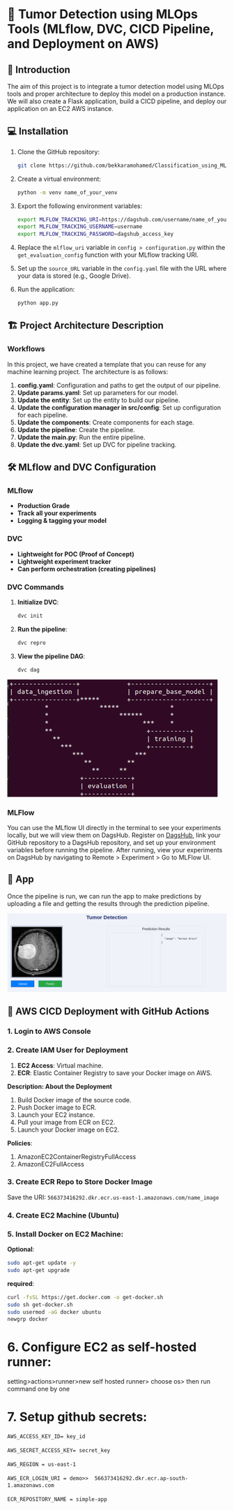 # 🧠 Tumor Detection using MLOps Tools (MLflow, DVC, CICD Pipeline, and Deployment on AWS)

## 🎯 Introduction

The aim of this project is to integrate a tumor detection model using MLOps tools and proper architecture to deploy this model on a production instance. We will also create a Flask application, build a CICD pipeline, and deploy our application on an EC2 AWS instance.

## 💻 Installation

1. Clone the GitHub repository:
    ```bash
    git clone https://github.com/bekkaramohamed/Classification_using_MLflow_and_DVC
    ```

2. Create a virtual environment:
    ```bash
    python -m venv name_of_your_venv
    ```

3. Export the following environment variables:
    ```bash
    export MLFLOW_TRACKING_URI=https://dagshub.com/username/name_of_your_repository.mlflow
    export MLFLOW_TRACKING_USERNAME=username
    export MLFLOW_TRACKING_PASSWORD=dagshub_access_key
    ```

4. Replace the `mlflow_uri` variable in `config > configuration.py` within the `get_evaluation_config` function with your MLflow tracking URI.

5. Set up the `source_URL` variable in the `config.yaml` file with the URL where your data is stored (e.g., Google Drive).

6. Run the application:
    ```bash
    python app.py
    ```

## 🏗️ Project Architecture Description

### Workflows

In this project, we have created a template that you can reuse for any machine learning project. The architecture is as follows:

1. **config.yaml**: Configuration and paths to get the output of our pipeline.
2. **Update params.yaml**: Set up parameters for our model.
3. **Update the entity**: Set up the entity to build our pipeline.
4. **Update the configuration manager in src/config**: Set up configuration for each pipeline.
5. **Update the components**: Create components for each stage.
6. **Update the pipeline**: Create the pipeline.
7. **Update the main.py**: Run the entire pipeline.
8. **Update the dvc.yaml**: Set up DVC for pipeline tracking.

## 🛠️ MLflow and DVC Configuration

### MLflow

- **Production Grade**
- **Track all your experiments**
- **Logging & tagging your model**

### DVC

- **Lightweight for POC (Proof of Concept)**
- **Lightweight experiment tracker**
- **Can perform orchestration (creating pipelines)**

### DVC Commands

1. **Initialize DVC**:
    ```bash
    dvc init
    ```

2. **Run the pipeline**:
    ```bash
    dvc repro
    ```

3. **View the pipeline DAG**:
    ```bash
    dvc dag
    ```

![Diagramme de la pipeline](templates/pipeline.png)

### MLFlow

You can use the MLflow UI directly in the terminal to see your experiments locally, but we will view them on DagsHub. Register on [DagsHub](https://dagshub.com/), link your GitHub repository to a DagsHub repository, and set up your environment variables before running the pipeline. After running, view your experiments on DagsHub by navigating to Remote > Experiment > Go to MLFlow UI.

## 🏥 App

Once the pipeline is run, we can run the app to make predictions by uploading a file and getting the results through the prediction pipeline.

![Diagramme de la pipeline](templates/app_running_example.png)


## 🚀 AWS CICD Deployment with GitHub Actions

### 1. Login to AWS Console

### 2. Create IAM User for Deployment

1. **EC2 Access**: Virtual machine.
2. **ECR**: Elastic Container Registry to save your Docker image on AWS.

**Description: About the Deployment**

1. Build Docker image of the source code.
2. Push Docker image to ECR.
3. Launch your EC2 instance.
4. Pull your image from ECR on EC2.
5. Launch your Docker image on EC2.

**Policies**:

1. AmazonEC2ContainerRegistryFullAccess
2. AmazonEC2FullAccess

### 3. Create ECR Repo to Store Docker Image

Save the URI: `566373416292.dkr.ecr.us-east-1.amazonaws.com/name_image`

### 4. Create EC2 Machine (Ubuntu)

### 5. Install Docker on EC2 Machine:

**Optional**:
```bash
sudo apt-get update -y
sudo apt-get upgrade

```

**required**:
```bash
curl -fsSL https://get.docker.com -o get-docker.sh
sudo sh get-docker.sh
sudo usermod -aG docker ubuntu
newgrp docker

```
# 6. Configure EC2 as self-hosted runner:
setting>actions>runner>new self hosted runner> choose os> then run command one by one


# 7. Setup github secrets:

    AWS_ACCESS_KEY_ID= key_id

    AWS_SECRET_ACCESS_KEY= secret_key

    AWS_REGION = us-east-1

    AWS_ECR_LOGIN_URI = demo>>  566373416292.dkr.ecr.ap-south-1.amazonaws.com

    ECR_REPOSITORY_NAME = simple-app
